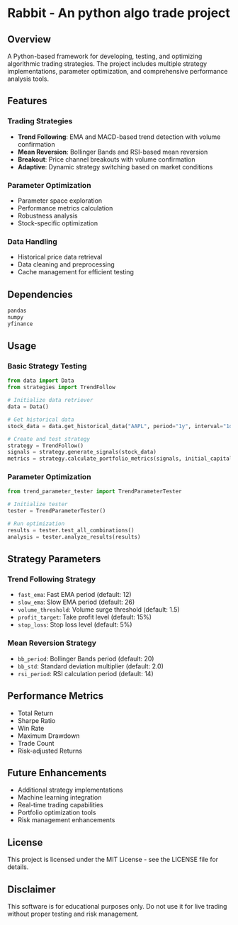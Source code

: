 # Rabbit - An python algo trade project

## Overview
A Python-based framework for developing, testing, and optimizing algorithmic trading strategies. The project includes multiple strategy implementations, parameter optimization, and comprehensive performance analysis tools.

## Features

### Trading Strategies
- **Trend Following**: EMA and MACD-based trend detection with volume confirmation
- **Mean Reversion**: Bollinger Bands and RSI-based mean reversion
- **Breakout**: Price channel breakouts with volume confirmation
- **Adaptive**: Dynamic strategy switching based on market conditions

### Parameter Optimization
- Parameter space exploration
- Performance metrics calculation
- Robustness analysis
- Stock-specific optimization

### Data Handling
- Historical price data retrieval
- Data cleaning and preprocessing
- Cache management for efficient testing

## Dependencies
```python
pandas
numpy
yfinance
```

## Usage

### Basic Strategy Testing
```python
from data import Data
from strategies import TrendFollow

# Initialize data retriever
data = Data()

# Get historical data
stock_data = data.get_historical_data("AAPL", period="1y", interval="1d")

# Create and test strategy
strategy = TrendFollow()
signals = strategy.generate_signals(stock_data)
metrics = strategy.calculate_portfolio_metrics(signals, initial_capital=100000)
```

### Parameter Optimization
```python
from trend_parameter_tester import TrendParameterTester

# Initialize tester
tester = TrendParameterTester()

# Run optimization
results = tester.test_all_combinations()
analysis = tester.analyze_results(results)
```

## Strategy Parameters

### Trend Following Strategy
- `fast_ema`: Fast EMA period (default: 12)
- `slow_ema`: Slow EMA period (default: 26)
- `volume_threshold`: Volume surge threshold (default: 1.5)
- `profit_target`: Take profit level (default: 15%)
- `stop_loss`: Stop loss level (default: 5%)

### Mean Reversion Strategy
- `bb_period`: Bollinger Bands period (default: 20)
- `bb_std`: Standard deviation multiplier (default: 2.0)
- `rsi_period`: RSI calculation period (default: 14)

## Performance Metrics
- Total Return
- Sharpe Ratio
- Win Rate
- Maximum Drawdown
- Trade Count
- Risk-adjusted Returns

## Future Enhancements
- Additional strategy implementations
- Machine learning integration
- Real-time trading capabilities
- Portfolio optimization tools
- Risk management enhancements

## License
This project is licensed under the MIT License - see the LICENSE file for details.

## Disclaimer
This software is for educational purposes only. Do not use it for live trading without proper testing and risk management.